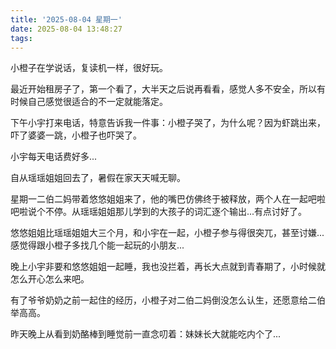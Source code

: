 ```yaml
---
title: '2025-08-04 星期一'
date: 2025-08-04 13:48:27
tags:
---
```


小橙子在学说话，复读机一样，很好玩。

最近开始租房子了，第一个看了，大半天之后说再看看，感觉人多不安全，所以有时候自己感觉很适合的不一定就能落定。

下午小宇打来电话，特意告诉我一件事：小橙子哭了，为什么呢？因为虾跳出来，吓了婆婆一跳，小橙子也吓哭了。

小宇每天电话费好多...

自从瑶瑶姐姐回去了，暑假在家天天喊无聊。

星期一二伯二妈带着悠悠姐姐来了，他的嘴巴仿佛终于被释放，两个人在一起吧啦吧啦说个不停。从瑶瑶姐姐那儿学到的大孩子的词汇逐个输出...有点讨好了。

悠悠姐姐比瑶瑶姐姐大三个月，和小宇在一起，小橙子参与得很突兀，甚至讨嫌...感觉得跟小橙子多找几个能一起玩的小朋友...

晚上小宇非要和悠悠姐姐一起睡，我也没拦着，再长大点就到青春期了，小时候就怎么开心怎么来吧。

有了爷爷奶奶之前一起住的经历，小橙子对二伯二妈倒没怎么认生，还愿意给二伯举高高。

昨天晚上从看到奶酪棒到睡觉前一直念叨着：妹妹长大就能吃内个了...



